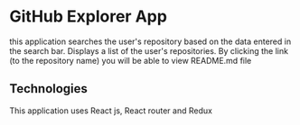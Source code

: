 # GitHub Explorer App

this application searches the user's repository based on the data entered in the search bar.
Displays a list of the user's repositories. 
By clicking the link (to the repository name) you will be able to view README.md file

## Technologies
This application uses React js, React router and Redux
